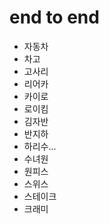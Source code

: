 # end to end

- 자동차
- 차고
- 고사리
- 리어카
- 카이로
- 로이킴
- 김자반
- 반지하
- 하리수...
- 수녀원
- 원피스
- 스위스
- 스테이크
- 크래미